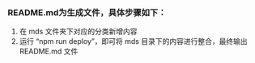 ### README.md为生成文件，具体步骤如下：
1. 在 mds 文件夹下对应的分类新增内容
2. 运行 “npm run deploy”，即可将 mds 目录下的内容进行整合，最终输出 README.md 文件